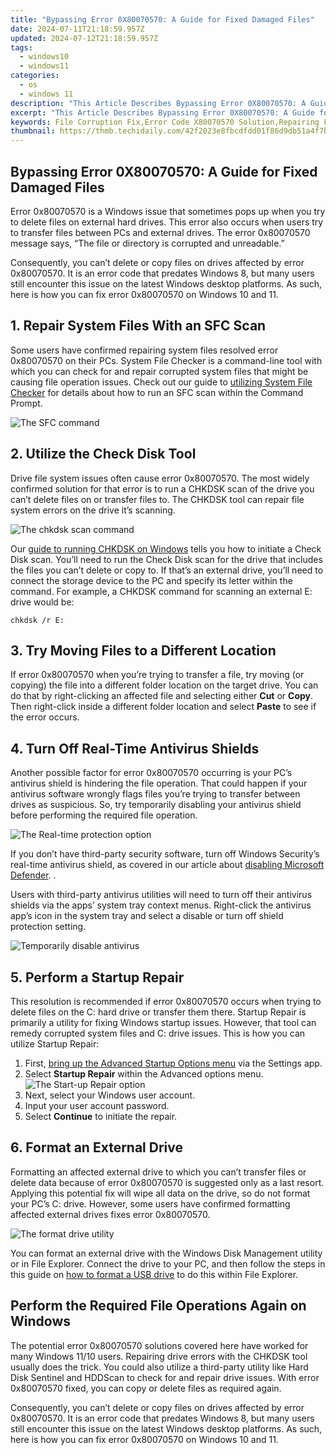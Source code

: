 ```yaml
---
title: "Bypassing Error 0X80070570: A Guide for Fixed Damaged Files"
date: 2024-07-11T21:18:59.957Z
updated: 2024-07-12T21:18:59.957Z
tags:
  - windows10
  - windows11
categories:
  - os
  - windows 11
description: "This Article Describes Bypassing Error 0X80070570: A Guide for Fixed Damaged Files"
excerpt: "This Article Describes Bypassing Error 0X80070570: A Guide for Fixed Damaged Files"
keywords: File Corruption Fix,Error Code X80070570 Solution,Repairing File System Errors,Overcoming 0X80070570 Error,Damaged Files Recovery Guide,Windows Error 0X80070570 Fix,Solving X70070570 File Issue
thumbnail: https://thmb.techidaily.com/42f2023e8fbcdfdd01f86d9db51a4f7bd6fa603af8cb31396f717d24438f83e9.jpg
---
```


## Bypassing Error 0X80070570: A Guide for Fixed Damaged Files

 Error 0x80070570 is a Windows issue that sometimes pops up when you try to delete files on external hard drives. This error also occurs when users try to transfer files between PCs and external drives. The error 0x80070570 message says, “The file or directory is corrupted and unreadable.”

 Consequently, you can’t delete or copy files on drives affected by error 0x80070570\. It is an error code that predates Windows 8, but many users still encounter this issue on the latest Windows desktop platforms. As such, here is how you can fix error 0x80070570 on Windows 10 and 11\.

## 1\. Repair System Files With an SFC Scan

 Some users have confirmed repairing system files resolved error 0x80070570 on their PCs. System File Checker is a command-line tool with which you can check for and repair corrupted system files that might be causing file operation issues. Check out our guide to [utilizing System File Checker](https://www.makeuseof.com/system-file-checker-sfc-windows/) for details about how to run an SFC scan within the Command Prompt.

![The SFC command](https://static1.makeuseofimages.com/wordpress/wp-content/uploads/2023/07/sfc-scannow-command2.jpg)

## 2\. Utilize the Check Disk Tool

 Drive file system issues often cause error 0x80070570\. The most widely confirmed solution for that error is to run a CHKDSK scan of the drive you can’t delete files on or transfer files to. The CHKDSK tool can repair file system errors on the drive it’s scanning.

![The chkdsk scan command](https://static1.makeuseofimages.com/wordpress/wp-content/uploads/2023/07/chkdsk-scan-command.jpg)

 Our [guide to running CHKDSK on Windows](https://www.makeuseof.com/sir-mini-how-to-run-chkdsk-in-windows-10/#:~:text=In%20Command%20Prompt%2C%20type%20chkdsk,let%20it%20do%20its%20work.) tells you how to initiate a Check Disk scan. You’ll need to run the Check Disk scan for the drive that includes the files you can’t delete or copy to. If that’s an external drive, you’ll need to connect the storage device to the PC and specify its letter within the command. For example, a CHKDSK command for scanning an external E: drive would be:

`chkdsk /r E:`

## 3\. Try Moving Files to a Different Location

 If error 0x80070570 when you’re trying to transfer a file, try moving (or copying) the file into a different folder location on the target drive. You can do that by right-clicking an affected file and selecting either **Cut** or **Copy**. Then right-click inside a different folder location and select **Paste** to see if the error occurs.

## 4\. Turn Off Real-Time Antivirus Shields

 Another possible factor for error 0x80070570 occurring is your PC’s antivirus shield is hindering the file operation. That could happen if your antivirus software wrongly flags files you’re trying to transfer between drives as suspicious. So, try temporarily disabling your antivirus shield before performing the required file operation.

![The Real-time protection option](https://static1.makeuseofimages.com/wordpress/wp-content/uploads/2023/07/real-time-protection-option.jpg)

 If you don’t have third-party security software, turn off Windows Security’s real-time antivirus shield, as covered in our article about [disabling Microsoft Defender](https://www.makeuseof.com/permanently-disable-microsoft-defender-windows-11/). .

 Users with third-party antivirus utilities will need to turn off their antivirus shields via the apps’ system tray context menus. Right-click the antivirus app’s icon in the system tray and select a disable or turn off shield protection setting.

![Temporarily disable antivirus](https://static1.makeuseofimages.com/wordpress/wp-content/uploads/2022/06/disable-antivirus.jpg)

## 5\. Perform a Startup Repair

 This resolution is recommended if error 0x80070570 occurs when trying to delete files on the C: hard drive or transfer them there. Startup Repair is primarily a utility for fixing Windows startup issues. However, that tool can remedy corrupted system files and C: drive issues. This is how you can utilize Startup Repair:

1. First, [bring up the Advanced Startup Options menu](https://www.makeuseof.com/windows-11-access-advanced-startup-options/) via the Settings app.
2. Select **Startup Repair** within the Advanced options menu.  
![The Start-up Repair option](https://static1.makeuseofimages.com/wordpress/wp-content/uploads/2023/07/start-up-repair.jpg)
3. Next, select your Windows user account.
4. Input your user account password.
5. Select **Continue** to initiate the repair.

## 6\. Format an External Drive

 Formatting an affected external drive to which you can’t transfer files or delete data because of error 0x80070570 is suggested only as a last resort. Applying this potential fix will wipe all data on the drive, so do not format your PC’s C: drive. However, some users have confirmed formatting affected external drives fixes error 0x80070570\.

![The format drive utility](https://static1.makeuseofimages.com/wordpress/wp-content/uploads/2023/07/the-format-tool.jpg)

 You can format an external drive with the Windows Disk Management utility or in File Explorer. Connect the drive to your PC, and then follow the steps in this guide on [how to format a USB drive](https://www.makeuseof.com/tag/format-usb-drive/) to do this within File Explorer.

## Perform the Required File Operations Again on Windows

 The potential error 0x80070570 solutions covered here have worked for many Windows 11/10 users. Repairing drive errors with the CHKDSK tool usually does the trick. You could also utilize a third-party utility like Hard Disk Sentinel and HDDScan to check for and repair drive issues. With error 0x80070570 fixed, you can copy or delete files as required again.

 Consequently, you can’t delete or copy files on drives affected by error 0x80070570\. It is an error code that predates Windows 8, but many users still encounter this issue on the latest Windows desktop platforms. As such, here is how you can fix error 0x80070570 on Windows 10 and 11\.



<ins class="adsbygoogle"
      style="display:block"
      data-ad-client="ca-pub-7571918770474297"
      data-ad-slot="8358498916"
      data-ad-format="auto"
      data-full-width-responsive="true"></ins>

